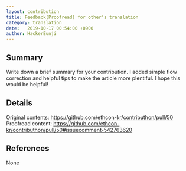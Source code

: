 ```yaml
---
layout: contribution
title: Feedback(Proofread) for other's translation
category: translation
date:   2019-10-17 00:54:00 +0900
author: HackerEunji
---
```


## Summary
Write down a brief summary for your contribution.
I added simple flow correction and helpful tips to make the article more plentiful.
I hope this would be helpful! 

## Details
Original contents: https://github.com/ethcon-kr/contributhon/pull/50
Proofread content: https://github.com/ethcon-kr/contributhon/pull/50#issuecomment-542763620

## References
None

